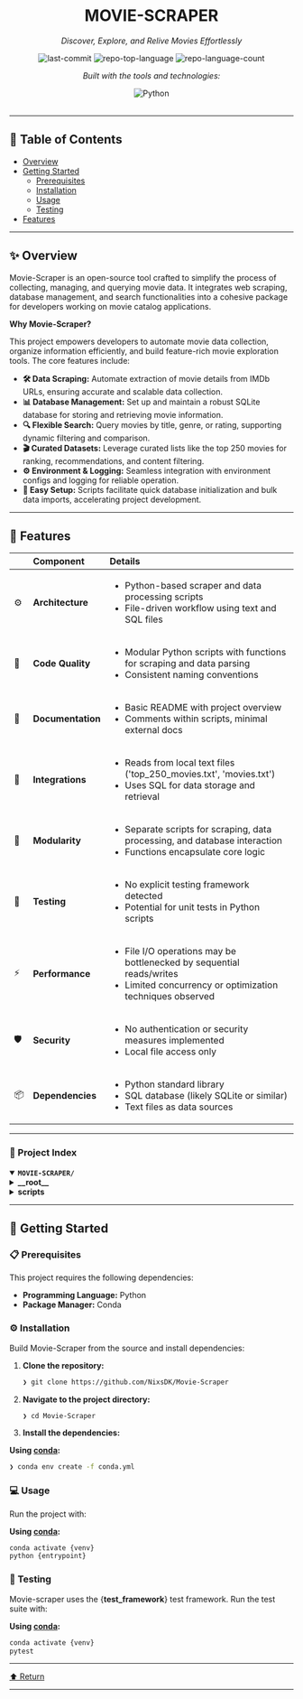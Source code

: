 <div id="top">

<!-- HEADER STYLE: CLASSIC -->
<div align="center">


# MOVIE-SCRAPER

<em>Discover, Explore, and Relive Movies Effortlessly</em>

<!-- BADGES -->
<img src="https://img.shields.io/github/last-commit/NixsDK/Movie-Scraper?style=flat&logo=git&logoColor=white&color=0080ff" alt="last-commit">
<img src="https://img.shields.io/github/languages/top/NixsDK/Movie-Scraper?style=flat&color=0080ff" alt="repo-top-language">
<img src="https://img.shields.io/github/languages/count/NixsDK/Movie-Scraper?style=flat&color=0080ff" alt="repo-language-count">

<em>Built with the tools and technologies:</em>

<img src="https://img.shields.io/badge/Python-3776AB.svg?style=flat&logo=Python&logoColor=white" alt="Python">

</div>
<br>

---

## 📄 Table of Contents

- [Overview](#-overview)
- [Getting Started](#-getting-started)
    - [Prerequisites](#-prerequisites)
    - [Installation](#-installation)
    - [Usage](#-usage)
    - [Testing](#-testing)
- [Features](#-features)

---

## ✨ Overview

Movie-Scraper is an open-source tool crafted to simplify the process of collecting, managing, and querying movie data. It integrates web scraping, database management, and search functionalities into a cohesive package for developers working on movie catalog applications.

**Why Movie-Scraper?**

This project empowers developers to automate movie data collection, organize information efficiently, and build feature-rich movie exploration tools. The core features include:

- **🛠️ Data Scraping:** Automate extraction of movie details from IMDb URLs, ensuring accurate and scalable data collection.
- **📊 Database Management:** Set up and maintain a robust SQLite database for storing and retrieving movie information.
- **🔍 Flexible Search:** Query movies by title, genre, or rating, supporting dynamic filtering and comparison.
- **🎬 Curated Datasets:** Leverage curated lists like the top 250 movies for ranking, recommendations, and content filtering.
- **⚙️ Environment & Logging:** Seamless integration with environment configs and logging for reliable operation.
- **🚀 Easy Setup:** Scripts facilitate quick database initialization and bulk data imports, accelerating project development.

---

## 📌 Features

|      | Component       | Details                                                                                     |
| :--- | :-------------- | :------------------------------------------------------------------------------------------ |
| ⚙️  | **Architecture**  | <ul><li>Python-based scraper and data processing scripts</li><li>File-driven workflow using text and SQL files</li></ul> |
| 🔩 | **Code Quality**  | <ul><li>Modular Python scripts with functions for scraping and data parsing</li><li>Consistent naming conventions</li></ul> |
| 📄 | **Documentation** | <ul><li>Basic README with project overview</li><li>Comments within scripts, minimal external docs</li></ul> |
| 🔌 | **Integrations**  | <ul><li>Reads from local text files ('top_250_movies.txt', 'movies.txt')</li><li>Uses SQL for data storage and retrieval</li></ul> |
| 🧩 | **Modularity**    | <ul><li>Separate scripts for scraping, data processing, and database interaction</li><li>Functions encapsulate core logic</li></ul> |
| 🧪 | **Testing**       | <ul><li>No explicit testing framework detected</li><li>Potential for unit tests in Python scripts</li></ul> |
| ⚡️  | **Performance**   | <ul><li>File I/O operations may be bottlenecked by sequential reads/writes</li><li>Limited concurrency or optimization techniques observed</li></ul> |
| 🛡️ | **Security**      | <ul><li>No authentication or security measures implemented</li><li>Local file access only</li></ul> |
| 📦 | **Dependencies**  | <ul><li>Python standard library</li><li>SQL database (likely SQLite or similar)</li><li>Text files as data sources</li></ul> |

---

### 📑 Project Index

<details open>
	<summary><b><code>MOVIE-SCRAPER/</code></b></summary>
	<!-- __root__ Submodule -->
	<details>
		<summary><b>__root__</b></summary>
		<blockquote>
			<div class='directory-path' style='padding: 8px 0; color: #666;'>
				<code><b>⦿ __root__</b></code>
			<table style='width: 100%; border-collapse: collapse;'>
			<thead>
				<tr style='background-color: #f8f9fa;'>
					<th style='width: 30%; text-align: left; padding: 8px;'>File Name</th>
					<th style='text-align: left; padding: 8px;'>Summary</th>
				</tr>
			</thead>
				<tr style='border-bottom: 1px solid #eee;'>
					<td style='padding: 8px;'><b><a href='https://github.com/NixsDK/Movie-Scraper/blob/master/main.py'>main.py</a></b></td>
					<td style='padding: 8px;'>- Facilitates user interaction for managing a movie database by enabling searches, additions, and data scraping<br>- Coordinates core functionalities such as querying movies by various criteria, adding new entries, and retrieving detailed information from IMDb, integrating environment configurations and logging to support seamless operation within the overall application architecture.</td>
				</tr>
				<tr style='border-bottom: 1px solid #eee;'>
					<td style='padding: 8px;'><b><a href='https://github.com/NixsDK/Movie-Scraper/blob/master/dump.sql'>dump.sql</a></b></td>
					<td style='padding: 8px;'>- Defines the structure and initial dataset for a movies database, enabling efficient storage, retrieval, and management of movie information within the applications architecture<br>- Facilitates data organization for features like search, filtering, and analysis, supporting the overall goal of delivering a comprehensive movie catalog experience<br>- The script also highlights error handling during database transactions.</td>
				</tr>
			</table>
		</blockquote>
	</details>
	<!-- scripts Submodule -->
	<details>
		<summary><b>scripts</b></summary>
		<blockquote>
			<div class='directory-path' style='padding: 8px 0; color: #666;'>
				<code><b>⦿ scripts</b></code>
			<table style='width: 100%; border-collapse: collapse;'>
			<thead>
				<tr style='background-color: #f8f9fa;'>
					<th style='width: 30%; text-align: left; padding: 8px;'>File Name</th>
					<th style='text-align: left; padding: 8px;'>Summary</th>
				</tr>
			</thead>
				<tr style='border-bottom: 1px solid #eee;'>
					<td style='padding: 8px;'><b><a href='https://github.com/NixsDK/Movie-Scraper/blob/master/scripts/top_250_movies.txt'>top_250_movies.txt</a></b></td>
					<td style='padding: 8px;'>- Overview of <code>scripts/top_250_movies.txt</code>This file serves as a curated dataset of the top 250 movies, capturing essential metadata such as titles, genres, release years, and ratings<br>- Within the overall architecture, it functions as a foundational data source that supports features like movie ranking, recommendation, and filtering<br>- By providing a standardized and easily accessible list of highly-rated films, this file enables the application to deliver curated content and insights aligned with user preferences and system objectives.</td>
				</tr>
				<tr style='border-bottom: 1px solid #eee;'>
					<td style='padding: 8px;'><b><a href='https://github.com/NixsDK/Movie-Scraper/blob/master/scripts/search_movies.py'>search_movies.py</a></b></td>
					<td style='padding: 8px;'>- Facilitates movie data retrieval by enabling searches across a local database and a static top 250 movies list<br>- Supports filtering by title, genre, or minimum rating, integrating user input for dynamic querying<br>- Serves as a core component for a movie exploration application, providing flexible data access and comparison between stored and external movie datasets.</td>
				</tr>
				<tr style='border-bottom: 1px solid #eee;'>
					<td style='padding: 8px;'><b><a href='https://github.com/NixsDK/Movie-Scraper/blob/master/scripts/movies.txt'>movies.txt</a></b></td>
					<td style='padding: 8px;'>- Provides a curated list of movies with their genres, release years, and ratings, serving as a foundational dataset for filtering, sorting, or analyzing film-related features within the broader application architecture<br>- It supports functionalities like content recommendation, user rating aggregation, and genre-based categorization, enhancing the systems ability to deliver tailored movie experiences.</td>
				</tr>
				<tr style='border-bottom: 1px solid #eee;'>
					<td style='padding: 8px;'><b><a href='https://github.com/NixsDK/Movie-Scraper/blob/master/scripts/setup_database.py'>setup_database.py</a></b></td>
					<td style='padding: 8px;'>- Establishes and manages the SQLite database infrastructure for the project, ensuring the movies and migrations tables are created and maintained<br>- Facilitates tracking of database schema changes through migration records, supporting reliable setup and version control within the overall application architecture.</td>
				</tr>
				<tr style='border-bottom: 1px solid #eee;'>
					<td style='padding: 8px;'><b><a href='https://github.com/NixsDK/Movie-Scraper/blob/master/scripts/scrape_movies.py'>scrape_movies.py</a></b></td>
					<td style='padding: 8px;'>- Facilitates automated extraction of movie details from IMDb URLs and stores the data into a local SQLite database<br>- Supports bulk scraping of predefined movie links, ensuring structured data collection of titles, genres, release years, and ratings<br>- Integrates web scraping with database management to enable scalable, organized movie data curation within the overall project architecture.</td>
				</tr>
				<tr style='border-bottom: 1px solid #eee;'>
					<td style='padding: 8px;'><b><a href='https://github.com/NixsDK/Movie-Scraper/blob/master/scripts/add_movie.py'>add_movie.py</a></b></td>
					<td style='padding: 8px;'>- Facilitates the addition of movie records into the database, supporting both individual entries and bulk imports from a file<br>- Integrates seamlessly within the project’s architecture by populating the movies database, enabling efficient data management and setup for features like search, filtering, and recommendations in the overall movie catalog system.</td>
				</tr>
			</table>
		</blockquote>
	</details>
</details>

---

## 🚀 Getting Started

### 📋 Prerequisites

This project requires the following dependencies:

- **Programming Language:** Python
- **Package Manager:** Conda

### ⚙️ Installation

Build Movie-Scraper from the source and install dependencies:

1. **Clone the repository:**

    ```sh
    ❯ git clone https://github.com/NixsDK/Movie-Scraper
    ```

2. **Navigate to the project directory:**

    ```sh
    ❯ cd Movie-Scraper
    ```

3. **Install the dependencies:**

**Using [conda](https://docs.conda.io/):**

```sh
❯ conda env create -f conda.yml
```

### 💻 Usage

Run the project with:

**Using [conda](https://docs.conda.io/):**

```sh
conda activate {venv}
python {entrypoint}
```

### 🧪 Testing

Movie-scraper uses the {__test_framework__} test framework. Run the test suite with:

**Using [conda](https://docs.conda.io/):**

```sh
conda activate {venv}
pytest
```

---

<div align="left"><a href="#top">⬆ Return</a></div>

---
